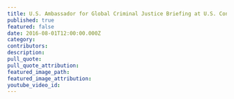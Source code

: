 ```yaml
---
title: U.S. Ambassador for Global Criminal Justice Briefing at U.S. Congress
published: true
featured: false
date: 2016-08-01T12:00:00.000Z
category:
contributors:
description:
pull_quote:
pull_quote_attribution:
featured_image_path:
featured_image_attribution:
youtube_video_id:
---
```

